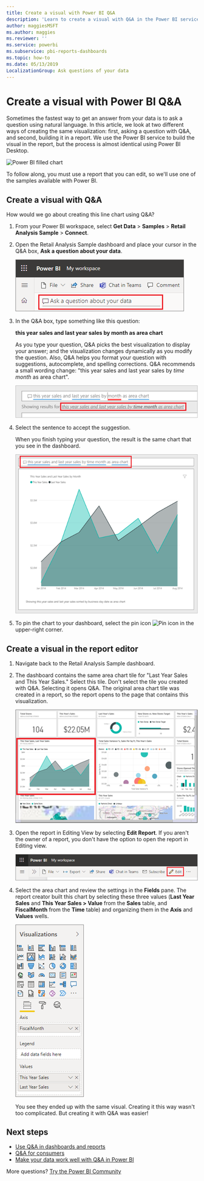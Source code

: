 ```yaml
---
title: Create a visual with Power BI Q&A
description: 'Learn to create a visual with Q&A in the Power BI service using the Retail Analysis sample'
author: maggiesMSFT
ms.author: maggies
ms.reviewer: ''
ms.service: powerbi
ms.subservice: pbi-reports-dashboards
ms.topic: how-to
ms.date: 05/13/2019
LocalizationGroup: Ask questions of your data
---
```


# Create a visual with Power BI Q&A

Sometimes the fastest way to get an answer from your data is to ask a question using natural language.  In this article, we look at two different ways of creating the same visualization: first, asking a question with Q&A, and second, building it in a report. We use the Power BI service to build the visual in the report, but the process is almost identical using Power BI Desktop.

![Power BI filled chart](media/power-bi-visualization-introduction-to-q-and-a/power-bi-qna-create-visual.png)

To follow along, you must use a report that you can edit, so we'll use one of the samples available with Power BI.

## Create a visual with Q&A

How would we go about creating this line chart using Q&A?

1. From your Power BI workspace, select **Get Data** \> **Samples** \> **Retail Analysis Sample** > **Connect**.

1. Open the Retail Analysis Sample dashboard and place your cursor in the Q&A box, **Ask a question about your data**.

    ![Place the cursor in the Q&A box](media/power-bi-visualization-introduction-to-q-and-a/power-bi-qna-cursor-in-qna-box.png)

2. In the Q&A box, type something like this question:
   
    **this year sales and last year sales by month as area chart**
   
    As you type your question, Q&A picks the best visualization to display your answer; and the visualization changes dynamically as you modify the question. Also, Q&A helps you format your question with suggestions, autocomplete, and spelling corrections. Q&A recommends a small wording change: "this year sales and last year sales by *time month* as area chart".  

    ![Q&A corrected wording](media/power-bi-visualization-introduction-to-q-and-a/power-bi-qna-corrected-create-filled-chart.png)

4. Select the sentence to accept the suggestion. 
   
   When you finish typing your question, the result is the same chart that you see in the dashboard.
   
   ![Q&A filled area chart](media/power-bi-visualization-introduction-to-q-and-a/power-bi-qna-create-filled-chart.png)

4. To pin the chart to your dashboard, select the pin icon ![Pin icon](media/power-bi-visualization-introduction-to-q-and-a/pinnooutline.png) in the upper-right corner.

## Create a visual in the report editor

1. Navigate back to the Retail Analysis Sample dashboard.
   
2. The dashboard contains the same area chart tile for "Last Year Sales and This Year Sales."  Select this tile. Don't select the tile you created with Q&A. Selecting it opens Q&A. The original area chart tile was created in a report, so the report opens to the page that contains this visualization.

    ![Retail Analysis sample dashboard](media/power-bi-visualization-introduction-to-q-and-a/power-bi-dashboard.png)

1. Open the report in Editing View by selecting **Edit Report**.  If you aren't the owner of a report, you don't have the option to open the report in Editing view.
   
    ![Edit report button](media/power-bi-visualization-introduction-to-q-and-a/power-bi-edit-report.png)
4. Select the area chart and review the settings in the **Fields** pane.  The report creator built this chart by selecting these three values (**Last Year Sales** and **This Year Sales > Value** from the **Sales** table, and **FiscalMonth** from the **Time** table) and organizing them in the **Axis** and **Values** wells.
   
    ![Visualizations pane](media/power-bi-visualization-introduction-to-q-and-a/gnatutorial_3-new.png)

    You see they ended up with the same visual. Creating it this way wasn't too complicated. But creating it with Q&A was easier!

## Next steps

- [Use Q&A in dashboards and reports](power-bi-tutorial-q-and-a.md)  
- [Q&A for consumers](../consumer/end-user-q-and-a.md)
- [Make your data work well with Q&A in Power BI](service-prepare-data-for-q-and-a.md)

More questions? [Try the Power BI Community](https://community.powerbi.com/)
